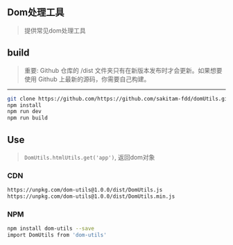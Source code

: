 ## Dom处理工具

> 提供常见dom处理工具

## build

> 重要: Github 仓库的 /dist 文件夹只有在新版本发布时才会更新。如果想要使用 Github 上最新的源码，你需要自己构建。

---

```bash
git clone https://github.com/https://github.com/sakitam-fdd/domUtils.git
npm install
npm run dev
npm run build
```

## Use

> `DomUtils.htmlUtils.get('app')`, 返回dom对象

### CDN

```bash
https://unpkg.com/dom-utils@1.0.0/dist/DomUtils.js
https://unpkg.com/dom-utils@1.0.0/dist/DomUtils.min.js
```

### NPM

```bash
npm install dom-utils --save
import DomUtils from 'dom-utils'
```

